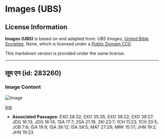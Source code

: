 # Images (UBS)

## License Information

**Images (UBS)** is based on and adapted from: _UBS Images_, [United Bible Societies](https://unitedbiblesocieties.org/), None, which is licensed under a [Public Domain CC0](https://creativecommons.org/public-domain/cc0/).

This markdown version is provided under the same license.



--------------------------------

## लूम एन (id: 283260)

### Image Content

![Image](https://cdn.aquifer.bible/aquifer-content/resources/Media/WEB-0343_loom_en.jpg)

[link](https://cdn.aquifer.bible/aquifer-content/resources/Media/WEB-0343_loom_en.jpg)

* **Associated Passages:** EXO 28:32; EXO 35:35; EXO 39:22; EXO 39:27; JDG 16:13; JDG 16:14; 1SA 17:7; 2SA 21:19; 2KI 23:7; 1CH 11:23; 1CH 20:5; JOB 7:6; ISA 19:9; ISA 38:12; ISA 59:5; MAT 27:29; MRK 15:17; JHN 19:2; JHN 19:23


